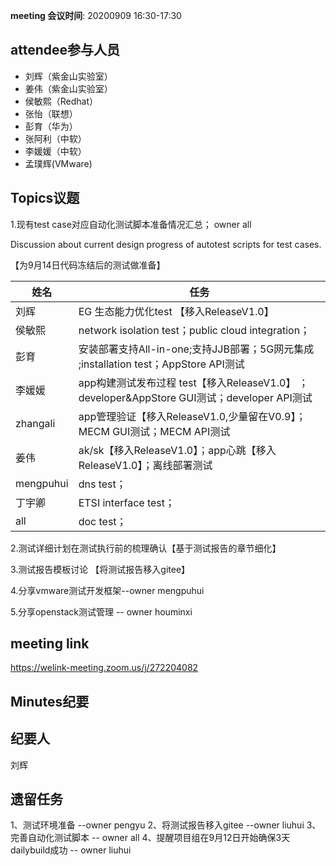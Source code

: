 **meeting 会议时间**: 20200909 16:30-17:30

## attendee参与人员
- 刘辉（紫金山实验室）
- 姜伟（紫金山实验室）
- 侯敏熙（Redhat）
- 张怡（联想）
- 彭育（华为）
- 张阿利（中软）
- 李媛媛（中软）
- 孟璞辉(VMware)

## Topics议题
1.现有test case对应自动化测试脚本准备情况汇总； owner all

Discussion about current design progress of autotest scripts for test cases.

【为9月14日代码冻结后的测试做准备】

|姓名|任务|  
|---|---|
|刘辉| EG 生态能力优化test 【移入ReleaseV1.0】 |
|侯敏熙   |network isolation test；public cloud integration；|
|彭育   | 安装部署支持All-in-one;支持JJB部署；5G网元集成 ;installation test；AppStore API测试|
|李媛媛|app构建测试发布过程 test【移入ReleaseV1.0】 ；developer&AppStore GUI测试；developer API测试|
|zhangali|app管理验证【移入ReleaseV1.0,少量留在V0.9】；MECM GUI测试；MECM API测试|
|姜伟|ak/sk【移入ReleaseV1.0】；app心跳【移入ReleaseV1.0】；离线部署测试 |
|mengpuhui|dns test；|
|丁宇卿|ETSI interface test；|
|all|doc test；|

2.测试详细计划在测试执行前的梳理确认【基于测试报告的章节细化】

3.测试报告模板讨论
【将测试报告移入gitee】

4.分享vmware测试开发框架--owner mengpuhui

5.分享openstack测试管理 -- owner houminxi

## meeting link
 https://welink-meeting.zoom.us/j/272204082

## Minutes纪要
## 纪要人
刘辉

## 遗留任务
1、测试环境准备 --owner pengyu
2、将测试报告移入gitee --owner liuhui
3、完善自动化测试脚本 -- owner all
4、提醒项目组在9月12日开始确保3天dailybuild成功 -- owner liuhui
